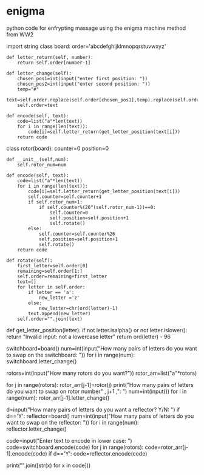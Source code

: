 # enigma
python code for enfrypting massage using the enigma machine method from WW2

import string
class board:
    order='abcdefghijklmnopqrstuvwxyz'
   
    def letter_return(self, number):
        return self.order[number-1]
    
    def letter_change(self):
        chosen_pos1=int(input("enter first position: "))
        chosen_pos2=int(input("enter second position: "))
        temp="#"
        text=self.order.replace(self.order[chosen_pos1],temp).replace(self.order[chosen_pos2],self.order[chosen_pos1]).replace(temp,self.order[chosen_pos2])
        self.order=text

    def encode(self, text):
        code=list("a"*len(text))
        for i in range(len(text)):
            code[i]=self.letter_return(get_letter_position(text[i]))
        return code
 
class rotor(board):
    counter=0
    position=0

    def __init__(self,num):
        self.rotor_num=num
        
    def encode(self, text):
        code=list("a"*len(text))
        for i in range(len(text)):
            code[i]=self.letter_return(get_letter_position(text[i]))
            self.counter=self.counter+1
            if self.rotor_num>1:
                if self.counter%(26^(self.rotor_num-1))==0:
                    self.counter=0
                    self.position=self.position+1
                    self.rotate()
            else:
                self.counter=self.counter%26
                self.position=self.position+1
                self.rotate()
        return code
        
    def rotate(self):
        first_letter=self.order[0]
        remaining=self.order[1:]
        self.order=remaining+first_letter
        text=[]
        for letter in self.order:
            if letter == 'a':
                new_letter ='z'
            else:
                new_letter=chr(ord(letter)-1)
            text.append(new_letter)
        self.order="".join(text)

def get_letter_position(letter):
  if not letter.isalpha() or not letter.islower():
    return "Invalid input: not a lowercase letter"
  return ord(letter) - 96
  
switchboard=board()
num=int(input("How many pairs of letters do you want to swap on the switchboard: "))
for i in range(num):
    switchboard.letter_change()

rotors=int(input("How many rotors do you want?"))
rotor_arr=list("a"*rotors)

for j in range(rotors):
    rotor_arr[j-1]=rotor(j)
    print("How many pairs of letters do you want to swap on rotor number" , j+1 ,": ")
    num=int(input())
    for i in range(num):
        rotor_arr[j-1].letter_change()

d=input("How many pairs of letters do you want a reflector? Y/N: ")
if d=='Y':
    reflector=board()
    num=int(input("How many pairs of letters do you want to swap on the reflector: "))
    for i in range(num):
        reflector.letter_change()
    
code=input("Enter text to encode in lower case: ")
code=switchboard.encode(code)
for j in range(rotors):
    code=rotor_arr[j-1].encode(code)
if d=='Y':
    code=reflector.encode(code)

print("".join([str(x) for x in code]))

